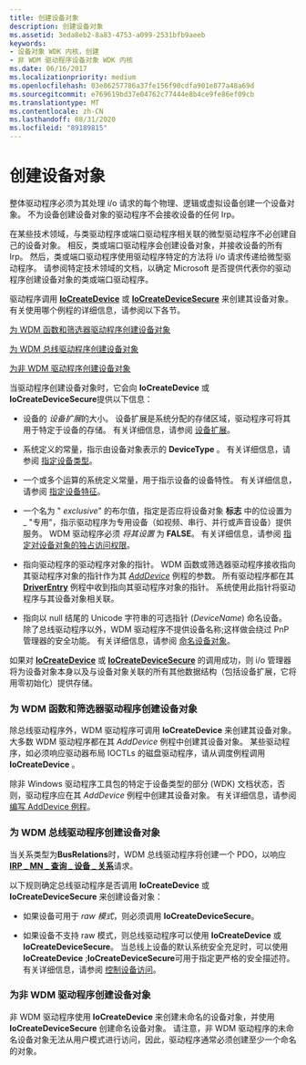 ```yaml
---
title: 创建设备对象
description: 创建设备对象
ms.assetid: 3eda8eb2-8a83-4753-a099-2531bfb9aeeb
keywords:
- 设备对象 WDK 内核，创建
- 非 WDM 驱动程序设备对象 WDK 内核
ms.date: 06/16/2017
ms.localizationpriority: medium
ms.openlocfilehash: 03e86257786a37fe156f90cdfa901e877a48a69d
ms.sourcegitcommit: e769619bd37e04762c77444e8b4ce9fe86ef09cb
ms.translationtype: MT
ms.contentlocale: zh-CN
ms.lasthandoff: 08/31/2020
ms.locfileid: "89189815"
---
```

# <a name="creating-a-device-object"></a>创建设备对象





整体驱动程序必须为其处理 i/o 请求的每个物理、逻辑或虚拟设备创建一个设备对象。 不为设备创建设备对象的驱动程序不会接收设备的任何 Irp。

在某些技术领域，与类驱动程序或端口驱动程序相关联的微型驱动程序不必创建自己的设备对象。 相反，类或端口驱动程序会创建设备对象，并接收设备的所有 Irp。 然后，类或端口驱动程序使用驱动程序特定的方法将 i/o 请求传递给微型驱动程序。 请参阅特定技术领域的文档，以确定 Microsoft 是否提供代表你的驱动程序创建设备对象的类或端口驱动程序。

驱动程序调用 [**IoCreateDevice**](/windows-hardware/drivers/ddi/wdm/nf-wdm-iocreatedevice) 或 [**IoCreateDeviceSecure**](/windows-hardware/drivers/ddi/wdmsec/nf-wdmsec-wdmlibiocreatedevicesecure) 来创建其设备对象。 有关使用哪个例程的详细信息，请参阅以下各节。

[为 WDM 函数和筛选器驱动程序创建设备对象](#creating-device-objects-for-wdm-function-and-filter-drivers)

[为 WDM 总线驱动程序创建设备对象](#creating-device-objects-for-wdm-bus-drivers)

[为非 WDM 驱动程序创建设备对象](#creating-device-objects-for-non-wdm-drivers)

当驱动程序创建设备对象时，它会向 **IoCreateDevice** 或 **IoCreateDeviceSecure**提供以下信息：

-   设备的 *设备扩展*的大小。 设备扩展是系统分配的存储区域，驱动程序可将其用于特定于设备的存储。 有关详细信息，请参阅 [设备扩展](device-extensions.md)。

-   系统定义的常量，指示由设备对象表示的 **DeviceType** 。 有关详细信息，请参阅 [指定设备类型](specifying-device-types.md)。

-   一个或多个运算的系统定义常量，用于指示设备的设备特性。 有关详细信息，请参阅 [指定设备特征](specifying-device-characteristics.md)。

-   一个名为 " *exclusive*" 的布尔值，指定是否应将设备对象 **标志** 中的位设置为 \_ "专用"，指示驱动程序为专用设备（如视频、串行、并行或声音设备）提供服务。 WDM 驱动程序必须 *将其设置* 为 **FALSE**。 有关详细信息，请参阅 [指定对设备对象的独占访问权限](specifying-exclusive-access-to-device-objects.md)。

-   指向驱动程序的驱动程序对象的指针。 WDM 函数或筛选器驱动程序接收指向其驱动程序对象的指针作为其 [*AddDevice*](/windows-hardware/drivers/ddi/wdm/nc-wdm-driver_add_device) 例程的参数。 所有驱动程序都在其 [**DriverEntry**](/windows-hardware/drivers/ddi/wdm/nc-wdm-driver_initialize) 例程中收到指向其驱动程序对象的指针。 系统使用此指针将驱动程序与其设备对象相关联。

-   指向以 null 结尾的 Unicode 字符串的可选指针 (*DeviceName*) 命名设备。 除了总线驱动程序以外，WDM 驱动程序不提供设备名称;这样做会绕过 PnP 管理器的安全功能。 有关详细信息，请参阅 [命名设备对象](named-device-objects.md)。

如果对 [**IoCreateDevice**](/windows-hardware/drivers/ddi/wdm/nf-wdm-iocreatedevice) 或 [**IoCreateDeviceSecure**](/windows-hardware/drivers/ddi/wdmsec/nf-wdmsec-wdmlibiocreatedevicesecure) 的调用成功，则 i/o 管理器将为设备对象本身以及与设备对象关联的所有其他数据结构（包括设备扩展，它将用零初始化）提供存储。

### <a name="creating-device-objects-for-wdm-function-and-filter-drivers"></a>为 WDM 函数和筛选器驱动程序创建设备对象

除总线驱动程序外，WDM 驱动程序可调用 **IoCreateDevice** 来创建其设备对象。 大多数 WDM 驱动程序都在其 *AddDevice* 例程中创建其设备对象。 某些驱动程序，如必须响应驱动器布局 IOCTLs 的磁盘驱动程序，请从调度例程调用 **IoCreateDevice** 。

除非 Windows 驱动程序工具包的特定于设备类型的部分 (WDK) 文档状态，否则，驱动程序应在其 *AddDevice* 例程中创建其设备对象。 有关详细信息，请参阅 [编写 AddDevice 例程](writing-an-adddevice-routine.md)。

### <a name="creating-device-objects-for-wdm-bus-drivers"></a>为 WDM 总线驱动程序创建设备对象

当关系类型为**BusRelations**时，WDM 总线驱动程序将创建一个 PDO，以响应[**IRP \_ MN \_ 查询 \_ 设备 \_ 关系**](./irp-mn-query-device-relations.md)请求。

以下规则确定总线驱动程序是否调用 **IoCreateDevice** 或 **IoCreateDeviceSecure** 来创建设备对象：

-   如果设备可用于 *raw 模式*，则必须调用 **IoCreateDeviceSecure**。

-   如果设备不支持 raw 模式，则总线驱动程序可以使用 **IoCreateDevice** 或 **IoCreateDeviceSecure**。 当总线上设备的默认系统安全充足时，可以使用**IoCreateDevice** ;**IoCreateDeviceSecure**可用于指定更严格的安全描述符。 有关详细信息，请参阅 [控制设备访问](controlling-device-access.md)。

### <a name="creating-device-objects-for-non-wdm-drivers"></a>为非 WDM 驱动程序创建设备对象

非 WDM 驱动程序使用 **IoCreateDevice** 来创建未命名的设备对象，并使用 **IoCreateDeviceSecure** 创建命名设备对象。 请注意，非 WDM 驱动程序的未命名设备对象无法从用户模式进行访问，因此，驱动程序通常必须创建至少一个命名的对象。

 

